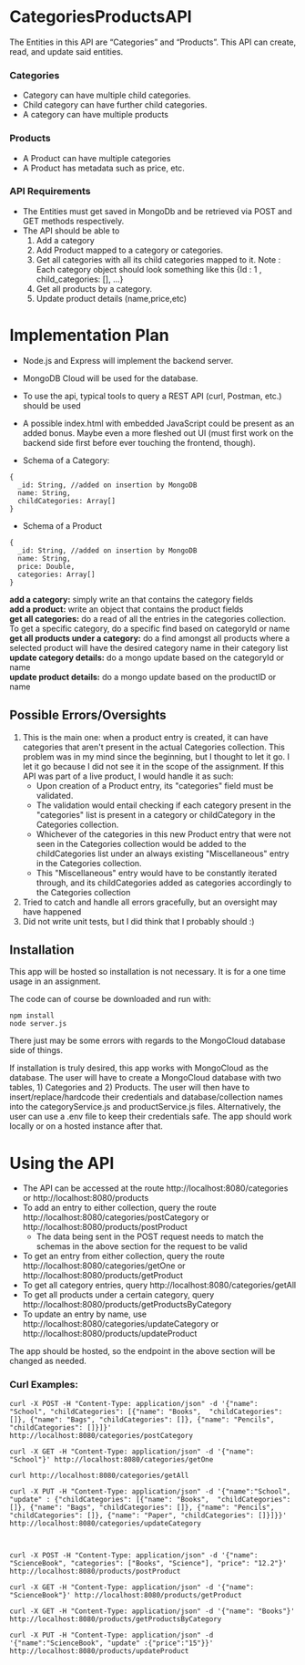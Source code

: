 # CategoriesProductsAPI

The Entities in this API are “Categories” and “Products”. This API can create, read, and update said entities.

### Categories
- Category can have multiple child categories.
- Child category can have further child categories.
- A category can have multiple products

### Products
- A Product can have multiple categories
- A Product has metadata such as price, etc.

### API Requirements
- The Entities must get saved in MongoDb and be retrieved via POST and GET methods respectively.
- The API should be able to
  1. Add a category
  2. Add Product mapped to a category or categories.
  3. Get all categories with all its child categories mapped to it. Note : Each category object should look something like this {Id : 1 , child_categories: [], ...}
  4. Get all products by a category.
  5. Update product details (name,price,etc)
  
# Implementation Plan
- Node.js and Express will implement the backend server.
- MongoDB Cloud will be used for the database.
- To use the api, typical tools to query a REST API (curl, Postman, etc.) should be used
- A possible index.html with embedded JavaScript could be present as an added bonus. Maybe even a more fleshed out UI (must first work on the backend side first before ever touching the frontend, though).

- Schema of a Category:
```
{
  _id: String, //added on insertion by MongoDB
  name: String,
  childCategories: Array[]
}
```

- Schema of a Product
```
{
  _id: String, //added on insertion by MongoDB
  name: String,
  price: Double,
  categories: Array[]
}
```

**add a category:** simply write an that contains the category fields<br>
**add a product:** write an object that contains the product fields<br>
**get all categories:** do a read of all the entries in the categories collection. To get a specific category, do a specific find based on categoryId or name<br>
**get all products under a category:** do a find amongst all products where a selected product will have the desired category name in their category list<br>
**update category details:** do a mongo update based on the categoryId or name<br>
**update product details:** do a mongo update based on the productID or name<br>

## Possible Errors/Oversights
1. This is the main one: when a product entry is created, it can have categories that aren't present in the actual Categories collection. This problem was in my mind since the beginning, but I thought to let it go. I let it go because I did not see it in the scope of the assignment. If this API was part of a live product, I would handle it as such:
   - Upon creation of a Product entry, its "categories" field must be validated.
   - The validation would entail checking if each category present in the "categories" list is present in a category or childCategory in the Categories collection.
   - Whichever of the categories in this new Product entry that were not seen in the Categories collection would be added to the childCategories list under an always existing "Miscellaneous" entry in the Categories collection.
   - This "Miscellaneous" entry would have to be constantly iterated through, and its childCategories added as categories accordingly to the Categories collection
2. Tried to catch and handle all errors gracefully, but an oversight may have happened
3. Did not write unit tests, but I did think that I probably should :)

## Installation

This app will be hosted so installation is not necessary. It is for a one time usage in an assignment.

The code can of course be downloaded and run with:
```
npm install
node server.js
```
There just may be some errors with regards to the MongoCloud database side of things.

If installation is truly desired, this app works with MongoCloud as the database. The user will have to create a MongoCloud database with two tables, 1) Categories and 2) Products. The user will then have to insert/replace/hardcode their credentials and database/collection names into the categoryService.js and productService.js files. Alternatively, the user can use a .env file to keep their credentials safe. The app should work locally or on a hosted instance after that.

# Using the API

- The API can be accessed at the route http://localhost:8080/categories or http://localhost:8080/products
- To add an entry to either collection, query the route http://localhost:8080/categories/postCategory or http://localhost:8080/products/postProduct
  - The data being sent in the POST request needs to match the schemas in the above section for the request to be valid
- To get an entry from either collection, query the route http://localhost:8080/categories/getOne or http://localhost:8080/products/getProduct
- To get all category entries, query http://localhost:8080/categories/getAll
- To get all products under a certain category, query http://localhost:8080/products/getProductsByCategory
- To update an entry by name, use http://localhost:8080/categories/updateCategory or http://localhost:8080/products/updateProduct

The app should be hosted, so the endpoint in the above section will be changed as needed.

### Curl Examples:
```
curl -X POST -H "Content-Type: application/json" -d '{"name": "School", "childCategories": [{"name": "Books",  "childCategories": []}, {"name": "Bags", "childCategories": []}, {"name": "Pencils", "childCategories": []}]}' http://localhost:8080/categories/postCategory

curl -X GET -H "Content-Type: application/json" -d '{"name": "School"}' http://localhost:8080/categories/getOne

curl http://localhost:8080/categories/getAll

curl -X PUT -H "Content-Type: application/json" -d '{"name":"School", "update" : {"childCategories": [{"name": "Books",  "childCategories": []}, {"name": "Bags", "childCategories": []}, {"name": "Pencils", "childCategories": []}, {"name": "Paper", "childCategories": []}]}}' http://localhost:8080/categories/updateCategory



curl -X POST -H "Content-Type: application/json" -d '{"name": "ScienceBook", "categories": ["Books", "Science"], "price": "12.2"}' http://localhost:8080/products/postProduct

curl -X GET -H "Content-Type: application/json" -d '{"name": "ScienceBook"}' http://localhost:8080/products/getProduct

curl -X GET -H "Content-Type: application/json" -d '{"name": "Books"}' http://localhost:8080/products/getProductsByCategory

curl -X PUT -H "Content-Type: application/json" -d '{"name":"ScienceBook", "update" :{"price":"15"}}' http://localhost:8080/products/updateProduct
```
